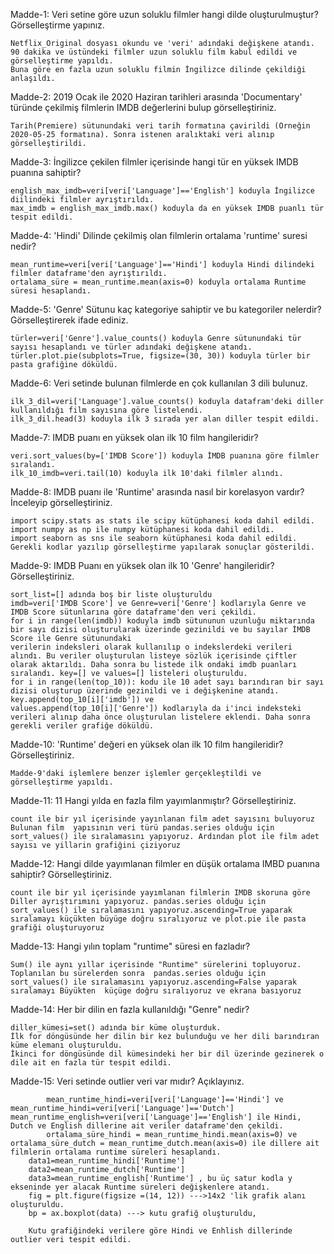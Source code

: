 Madde-1: Veri setine göre uzun soluklu filmler hangi dilde oluşturulmuştur? Görselleştirme yapınız.
    
    
    Netflix_Original dosyası okundu ve 'veri' adındaki değişkene atandı. 90 dakika ve üstündeki filmler uzun soluklu film kabul edildi ve görselleştirme yapıldı. 
    Buna göre en fazla uzun soluklu filmin İngilizce dilinde çekildiği anlaşıldı.

Madde-2: 2019 Ocak ile 2020 Haziran tarihleri arasında 'Documentary' türünde çekilmiş filmlerin IMDB değerlerini bulup görselleştiriniz.
    
    
    Tarih(Premiere) sütunundaki veri tarih formatına çavirildi (Örneğin 2020-05-25 formatına). Sonra istenen aralıktaki veri alınıp görselleştirildi.

Madde-3: İngilizce çekilen filmler içerisinde hangi tür en yüksek IMDB puanına sahiptir?
    
    
    english_max_imdb=veri[veri['Language']=='English'] koduyla İngilizce diilindeki filmler ayrıştırıldı. 
    max_imdb = english_max_imdb.max() koduyla da en yüksek IMDB puanlı tür tespit edildi.

Madde-4: 'Hindi' Dilinde çekilmiş olan filmlerin ortalama 'runtime' suresi nedir?
    
    
    mean_runtime=veri[veri['Language']=='Hindi'] koduyla Hindi dilindeki filmler dataframe'den ayrıştırıldı.
    ortalama_süre = mean_runtime.mean(axis=0) koduyla ortalama Runtime süresi hesaplandı.

Madde-5: 'Genre' Sütunu kaç kategoriye sahiptir ve bu kategoriler nelerdir? Görselleştirerek ifade ediniz.
    
    
    türler=veri['Genre'].value_counts() koduyla Genre sütunundaki tür sayısı hesaplandı ve türler adındaki değişkene atandı.
    türler.plot.pie(subplots=True, figsize=(30, 30)) koduyla türler bir pasta grafiğine döküldü.

Madde-6: Veri setinde bulunan filmlerde en çok kullanılan 3 dili bulunuz.
    
    
    ilk_3_dil=veri['Language'].value_counts() koduyla datafram'deki diller kullanıldığı film sayısına göre listelendi.
    ilk_3_dil.head(3) koduyla ilk 3 sırada yer alan diller tespit edildi.

Madde-7: IMDB puanı en yüksek olan ilk 10 film hangileridir?
    
    
    veri.sort_values(by=['IMDB Score']) koduyla İMDB puanına göre filmler sıralandı.
    ilk_10_imdb=veri.tail(10) koduyla ilk 10'daki filmler alındı.

Madde-8: IMDB puanı ile 'Runtime' arasında nasıl bir korelasyon vardır? İnceleyip görselleştiriniz.
   
   
    import scipy.stats as stats ile scipy kütüphanesi koda dahil edildi.
    import numpy as np ile numpy kütüphanesi koda dahil edildi.
    import seaborn as sns ile seaborn kütüphanesi koda dahil edildi.
    Gerekli kodlar yazılıp görselleştirme yapılarak sonuçlar gösterildi.

Madde-9: IMDB Puanı en yüksek olan ilk 10 'Genre' hangileridir? Görselleştiriniz.
    
    
    sort_list=[] adında boş bir liste oluşturuldu
    imdb=veri['IMDB Score'] ve Genre=veri['Genre'] kodlarıyla Genre ve IMDB Score sütunlarına göre dataframe'den veri çekildi.
    for i in range(len(imdb)) koduyla imdb sütununun uzunluğu miktarında bir sayı dizisi oluşturularak üzerinde gezinildi ve bu sayılar İMDB Score ile Genre sütunundaki
    verilerin indeksleri olarak kullanılıp o indekslerdeki verileri alındı. Bu veriler oluşturulan listeye sözlük içerisinde çiftler olarak aktarıldı. Daha sonra bu listede ilk ondaki imdb puanları sıralandı. key=[] ve values=[] listeleri oluşturuldu.
    for i in range(len(top_10)): kodu ile 10 adet sayı barındıran bir sayı dizisi oluşturup üzerinde gezinildi ve i değişkenine atandı. key.append(top_10[i]['imdb']) ve
    values.append(top_10[i]['Genre']) kodlarıyla da i'inci indeksteki verileri alınıp daha önce oluşturulan listelere eklendi. Daha sonra gerekli veriler grafiğe döküldü.

Madde-10: 'Runtime' değeri en yüksek olan ilk 10 film hangileridir? Görselleştiriniz.
    
    
    Madde-9'daki işlemlere benzer işlemler gerçekleştildi ve görselleştirme yapıldı.

Madde-11: 11 Hangi yılda en fazla film yayımlanmıştır? Görselleştiriniz.
    
    
    count ile bir yıl içerisinde yayınlanan film adet sayısını buluyoruz Bulunan film  yapısının veri türü pandas.series olduğu için sort_values() ile sıralamasını yapıyoruz. Ardından plot ile film adet sayısı ve yillarin grafiğini çiziyoruz


Madde-12: Hangi dilde yayımlanan filmler en düşük ortalama IMBD puanına sahiptir? Görselleştiriniz.
    
    
    count ile bir yıl içerisinde yayımlanan filmlerin IMDB skoruna göre Diller ayrıştırımını yapıyoruz. pandas.series olduğu için sort_values() ile sıralamasını yapıyoruz.ascending=True yaparak sıralamayı küçükten büyüge doğru sıralıyoruz ve plot.pie ile pasta grafiği oluşturuyoruz

Madde-13: Hangi yılın toplam "runtime" süresi en fazladır?
    
    
    Sum() ile aynı yıllar içerisinde "Runtime" sürelerini topluyoruz. Toplanılan bu sürelerden sonra  pandas.series olduğu için sort_values() ile sıralamasını yapıyoruz.ascending=False yaparak sıralamayı Büyükten  küçüge doğru sıralıyoruz ve ekrana basıyoruz

Madde-14: Her bir dilin en fazla kullanıldığı "Genre" nedir?
    
    
    diller_kümesi=set() adında bir küme oluşturduk.
    İlk for döngüsünde her dilin bir kez bulunduğu ve her dili barındıran küme elemanı oluşturuldu.
    İkinci for döngüsünde dil kümesindeki her bir dil üzerinde gezinerek o dile ait en fazla tür tespit edildi.

Madde-15: Veri setinde outlier veri var mıdır? Açıklayınız.
    
    
            mean_runtime_hindi=veri[veri['Language']=='Hindi'] ve mean_runtime_hindi=veri[veri['Language']=='Dutch'] mean_runtime_english=veri[veri['Language']=='English'] ile Hindi, Dutch ve English dillerine ait veriler dataframe'den çekildi. 
            ortalama_süre_hindi = mean_runtime_hindi.mean(axis=0) ve ortalama_süre_dutch = mean_runtime_dutch.mean(axis=0) ile dillere ait filmlerin ortalama runtime süreleri hesaplandı. 
        data1=mean_runtime_hindi['Runtime']
        data2=mean_runtime_dutch['Runtime']
        data3=mean_runtime_english['Runtime'] , bu üç satur kodla y ekseninde yer alacak Runtime süreleri değişkenlere atandı.
        fig = plt.figure(figsize =(14, 12)) --->14x2 'lik grafik alanı oluşturuldu.    
        bp = ax.boxplot(data) ---> kutu grafiğ oluşturuldu,

        Kutu grafiğindeki verilere göre Hindi ve Enhlish dillerinde outlier veri tespit edildi.
